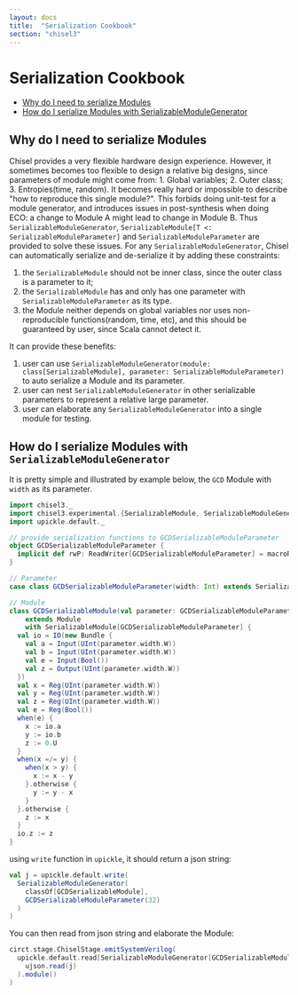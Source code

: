 ```yaml
---
layout: docs
title:  "Serialization Cookbook"
section: "chisel3"
---
```


# Serialization Cookbook

* [Why do I need to serialize Modules](#why-do-i-need-to-serialize-modules)
* [How do I serialize Modules with SerializableModuleGenerator](#how-do-i-seerialize-modules-with-serializablemodulegenerator)

## Why do I need to serialize Modules
Chisel provides a very flexible hardware design experience. However, it sometimes becomes too flexible to design a relative big designs, since parameters of module might come from: 1. Global variables; 2. Outer class; 3. Entropies(time, random). It becomes really hard or impossible to describe "how to reproduce this single module?". This forbids doing unit-test for a module generator, and introduces issues in post-synthesis when doing ECO: a change to Module A might lead to change in Module B.
Thus `SerializableModuleGenerator`, `SerializableModule[T <: SerializableModuleParameter]` and `SerializableModuleParameter` are provided to solve these issues.
For any `SerializableModuleGenerator`, Chisel can automatically serialize and de-serialize it by adding these constraints:
1. the `SerializableModule` should not be inner class, since the outer class is a parameter to it;
1. the `SerializableModule` has and only has one parameter with `SerializableModuleParameter` as its type.
1. the Module neither depends on global variables nor uses non-reproducible functions(random, time, etc), and this should be guaranteed by user, since Scala cannot detect it.

It can provide these benefits:
1. user can use `SerializableModuleGenerator(module: class[SerializableModule], parameter: SerializableModuleParameter)` to auto serialize a Module and its parameter.
1. user can nest `SerializableModuleGenerator` in other serializable parameters to represent a relative large parameter.
1. user can elaborate any `SerializableModuleGenerator` into a single module for testing.


## How do I serialize Modules with `SerializableModuleGenerator`
It is pretty simple and illustrated by example below, the `GCD` Module with `width` as its parameter.

```scala mdoc:silent
import chisel3._
import chisel3.experimental.{SerializableModule, SerializableModuleGenerator, SerializableModuleParameter}
import upickle.default._

// provide serialization functions to GCDSerializableModuleParameter
object GCDSerializableModuleParameter {
  implicit def rwP: ReadWriter[GCDSerializableModuleParameter] = macroRW
}

// Parameter
case class GCDSerializableModuleParameter(width: Int) extends SerializableModuleParameter

// Module
class GCDSerializableModule(val parameter: GCDSerializableModuleParameter)
    extends Module
    with SerializableModule[GCDSerializableModuleParameter] {
  val io = IO(new Bundle {
    val a = Input(UInt(parameter.width.W))
    val b = Input(UInt(parameter.width.W))
    val e = Input(Bool())
    val z = Output(UInt(parameter.width.W))
  })
  val x = Reg(UInt(parameter.width.W))
  val y = Reg(UInt(parameter.width.W))
  val z = Reg(UInt(parameter.width.W))
  val e = Reg(Bool())
  when(e) {
    x := io.a
    y := io.b
    z := 0.U
  }
  when(x =/= y) {
    when(x > y) {
      x := x - y
    }.otherwise {
      y := y - x
    }
  }.otherwise {
    z := x
  }
  io.z := z
}
```
using `write` function in `upickle`, it should return a json string:
```scala mdoc
val j = upickle.default.write(
  SerializableModuleGenerator(
    classOf[GCDSerializableModule],
    GCDSerializableModuleParameter(32)
  )
)
```

You can then read from json string and elaborate the Module:
```scala mdoc:compile-only
circt.stage.ChiselStage.emitSystemVerilog(
  upickle.default.read[SerializableModuleGenerator[GCDSerializableModule, GCDSerializableModuleParameter]](
    ujson.read(j)
  ).module()
)
